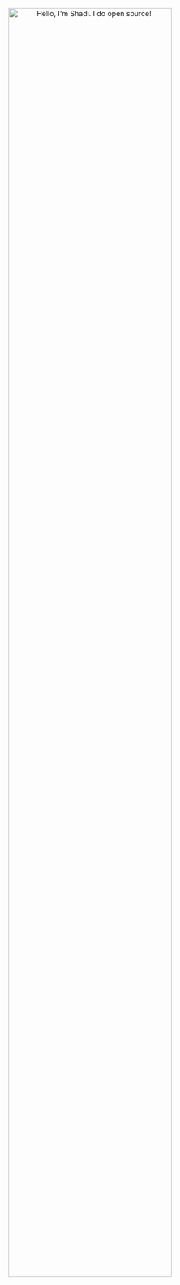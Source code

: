 <p align="center"><a href="https://shadibdair.github.io"><img width="80%" alt="Hello, I'm Shadi. I do open source!" src="./assets/gh-readme-header.png" /></a></p>

